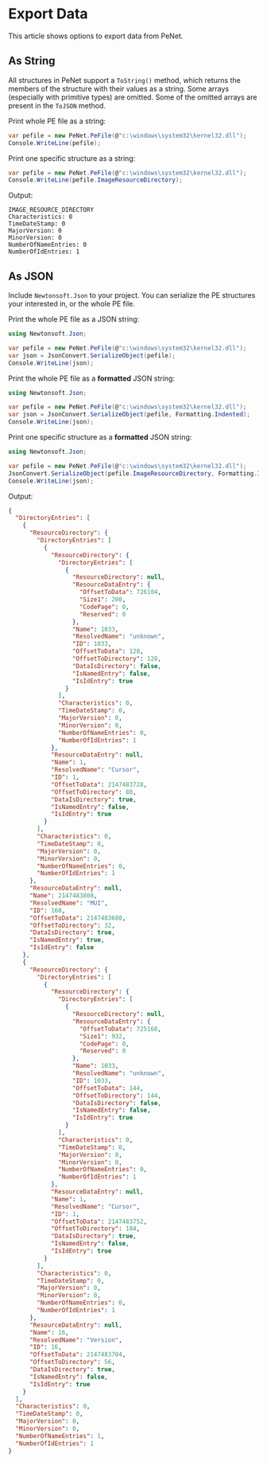 # Export Data

This article shows options to export data from PeNet.

## As String

All structures in PeNet support a `ToString()` method, which returns the members of the structure with their values as a string. Some arrays (especially with primitive types) are omitted. Some of the omitted arrays are present in the `ToJSON` method.

Print whole PE file as a string:

```csharp
var pefile = new PeNet.PeFile(@"c:\windows\system32\kernel32.dll");
Console.WriteLine(pefile);
```

Print one specific structure as a string:

```csharp
var pefile = new PeNet.PeFile(@"c:\windows\system32\kernel32.dll");
Console.WriteLine(pefile.ImageResourceDirectory);
```

Output: 

```none
IMAGE_RESOURCE_DIRECTORY
Characteristics: 0
TimeDateStamp: 0
MajorVersion: 0
MinorVersion: 0
NumberOfNameEntries: 0
NumberOfIdEntries: 1
```

## As JSON

Include `Newtonsoft.Json` to your project. You can serialize the PE structures your interested in, or the whole PE file.

Print the whole PE file as a JSON string:

```csharp
using Newtonsoft.Json;

var pefile = new PeNet.PeFile(@"c:\windows\system32\kernel32.dll");
var json = JsonConvert.SerializeObject(pefile);
Console.WriteLine(json);
```

Print the whole PE file as a **formatted** JSON string:

```csharp
using Newtonsoft.Json;

var pefile = new PeNet.PeFile(@"c:\windows\system32\kernel32.dll");
var json = JsonConvert.SerializeObject(pefile, Formatting.Indented);
Console.WriteLine(json);
```

Print one specific structure as a **formatted** JSON string:

```csharp
using Newtonsoft.Json;

var pefile = new PeNet.PeFile(@"c:\windows\system32\kernel32.dll");
JsonConvert.SerializeObject(pefile.ImageResourceDirectory, Formatting.Indented);
Console.WriteLine(json);
```

Output:

```json
{
  "DirectoryEntries": [
    {
      "ResourceDirectory": {
        "DirectoryEntries": [
          {
            "ResourceDirectory": {
              "DirectoryEntries": [
                {
                  "ResourceDirectory": null,
                  "ResourceDataEntry": {
                    "OffsetToData": 726104,
                    "Size1": 200,
                    "CodePage": 0,
                    "Reserved": 0
                  },
                  "Name": 1033,
                  "ResolvedName": "unknown",
                  "ID": 1033,
                  "OffsetToData": 128,
                  "OffsetToDirectory": 128,
                  "DataIsDirectory": false,
                  "IsNamedEntry": false,
                  "IsIdEntry": true
                }
              ],
              "Characteristics": 0,
              "TimeDateStamp": 0,
              "MajorVersion": 0,
              "MinorVersion": 0,
              "NumberOfNameEntries": 0,
              "NumberOfIdEntries": 1
            },
            "ResourceDataEntry": null,
            "Name": 1,
            "ResolvedName": "Cursor",
            "ID": 1,
            "OffsetToData": 2147483728,
            "OffsetToDirectory": 80,
            "DataIsDirectory": true,
            "IsNamedEntry": false,
            "IsIdEntry": true
          }
        ],
        "Characteristics": 0,
        "TimeDateStamp": 0,
        "MajorVersion": 0,
        "MinorVersion": 0,
        "NumberOfNameEntries": 0,
        "NumberOfIdEntries": 1
      },
      "ResourceDataEntry": null,
      "Name": 2147483808,
      "ResolvedName": "MUI",
      "ID": 160,
      "OffsetToData": 2147483680,
      "OffsetToDirectory": 32,
      "DataIsDirectory": true,
      "IsNamedEntry": true,
      "IsIdEntry": false
    },
    {
      "ResourceDirectory": {
        "DirectoryEntries": [
          {
            "ResourceDirectory": {
              "DirectoryEntries": [
                {
                  "ResourceDirectory": null,
                  "ResourceDataEntry": {
                    "OffsetToData": 725168,
                    "Size1": 932,
                    "CodePage": 0,
                    "Reserved": 0
                  },
                  "Name": 1033,
                  "ResolvedName": "unknown",
                  "ID": 1033,
                  "OffsetToData": 144,
                  "OffsetToDirectory": 144,
                  "DataIsDirectory": false,
                  "IsNamedEntry": false,
                  "IsIdEntry": true
                }
              ],
              "Characteristics": 0,
              "TimeDateStamp": 0,
              "MajorVersion": 0,
              "MinorVersion": 0,
              "NumberOfNameEntries": 0,
              "NumberOfIdEntries": 1
            },
            "ResourceDataEntry": null,
            "Name": 1,
            "ResolvedName": "Cursor",
            "ID": 1,
            "OffsetToData": 2147483752,
            "OffsetToDirectory": 104,
            "DataIsDirectory": true,
            "IsNamedEntry": false,
            "IsIdEntry": true
          }
        ],
        "Characteristics": 0,
        "TimeDateStamp": 0,
        "MajorVersion": 0,
        "MinorVersion": 0,
        "NumberOfNameEntries": 0,
        "NumberOfIdEntries": 1
      },
      "ResourceDataEntry": null,
      "Name": 16,
      "ResolvedName": "Version",
      "ID": 16,
      "OffsetToData": 2147483704,
      "OffsetToDirectory": 56,
      "DataIsDirectory": true,
      "IsNamedEntry": false,
      "IsIdEntry": true
    }
  ],
  "Characteristics": 0,
  "TimeDateStamp": 0,
  "MajorVersion": 0,
  "MinorVersion": 0,
  "NumberOfNameEntries": 1,
  "NumberOfIdEntries": 1
}
```